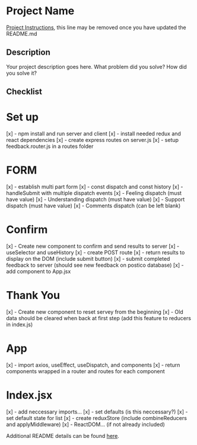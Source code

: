 # Project Name

[Project Instructions](./INSTRUCTIONS.md), this line may be removed once you have updated the README.md

## Description

Your project description goes here. What problem did you solve? How did you solve it?

## Checklist

# Set up 
[x] - npm install and run server and client
[x] - install needed redux and react dependencies
[x] - create express routes on server.js
[x] - setup feedback.router.js in a routes folder


# FORM
[x] - establish multi part form
    [x] - const dispatch and const history
    [x] - handleSubmit with multiple dispatch events
        [x] - Feeling dispatch (must have value)
        [x] - Understanding dispatch (must have value)
        [x] - Support dispatch (must have value)
        [x] - Comments dispatch (can be left blank)
# Confirm
[x] - Create new component to confirm and send results to server
    [x] - useSelector and useHistory
    [x] - create POST route
    [x] - return results to display on the DOM (include submit button)
    [x] - submit completed feedback to server (should see new feedback on postico database)
    [x] - add component to App.jsx

# Thank You
[x] - Create new component to reset servey from the beginning
    [x] - Old data should be cleared when back at first step (add this feature to reducers in index.js) 

# App
[x] - import axios, useEffect, useDispatch, and components
[x] - return components wrapped in a router and routes for each component

# Index.jsx
[x] - add neccessary imports...
[x] - set defaults (is this neccessary?)
[x] - set default state for list
[x] - create reduxStore (include combineReducers and applyMiddleware)
[x] - ReactDOM... (if not already included)



Additional README details can be found [here](https://github.com/PrimeAcademy/readme-template/blob/master/README.md).

